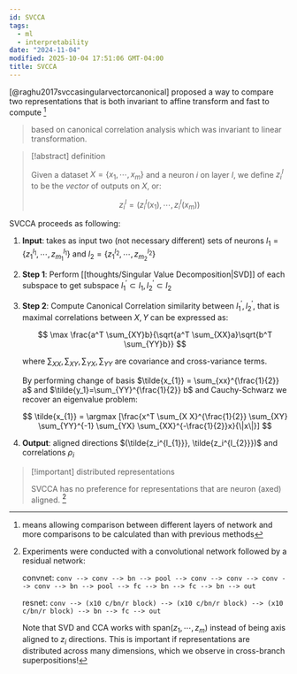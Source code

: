 ```yaml
---
id: SVCCA
tags:
  - ml
  - interpretability
date: "2024-11-04"
modified: 2025-10-04 17:51:06 GMT-04:00
title: SVCCA
---
```


[@raghu2017svccasingularvectorcanonical] proposed a way to compare two representations that is both invariant to affine transform and fast to compute [^explain]

[^explain]: means allowing comparison between different layers of network and more comparisons to be calculated than with previous methods

> based on canonical correlation analysis which was invariant to linear transformation.

> [!abstract] definition
>
> Given a dataset $X = \{x_{1},\cdots, x_m\}$ and a neuron $i$ on layer $l$, we define $z_i^l$ to be the _vector_ of outputs on $X$, or:
>
> $$
> z^l_i = (z^l_i(x_1), \cdots, z^l_i(x_m))
> $$

SVCCA proceeds as following:

1. **Input**: takes as input two (not necessary different) sets of neurons $l_{1} = \{z_1^{l_{1}}, \cdots, z_{m_{1}}^{l_1}\}$ and $l_{2} = \{z_1^{l_2}, \cdots, z_{m_2}^{l_{2}}\}$

2. **Step 1**: Perform [[thoughts/Singular Value Decomposition|SVD]] of each subspace to get subspace $l^{'}_1 \subset l_1, l^{'}_2 \subset l_2$

3. **Step 2**: Compute Canonical Correlation similarity between $l^{'}_1, l^{'}_2$, that is maximal correlations between $X,Y$ can be expressed as:

   $$
   \max \frac{a^T \sum_{XY}b}{\sqrt{a^T \sum_{XX}a}\sqrt{b^T \sum_{YY}b}}
   $$

   where $\sum_{XX}, \sum_{XY}, \sum_{YX}, \sum_{YY}$ are covariance and cross-variance terms.

   By performing change of basis $\tilde{x_{1}} = \sum_{xx}^{\frac{1}{2}} a$ and $\tilde{y_1}=\sum_{YY}^{\frac{1}{2}} b$ and Cauchy-Schwarz we recover an eigenvalue problem:

   $$
   \tilde{x_{1}} = \argmax [\frac{x^T \sum_{X X}^{\frac{1}{2}} \sum_{XY} \sum_{YY}^{-1} \sum_{YX} \sum_{XX}^{-\frac{1}{2}}x}{\|x\|}]
   $$

4. **Output**: aligned directions $(\tilde{z_i^{l_{1}}}, \tilde{z_i^{l_{2}}})$ and correlations $\rho_i$

> [!important] distributed representations
>
> SVCCA has no preference for representations that are neuron (axed) aligned. [^testnet]

[^testnet]: Experiments were conducted with a convolutional network followed by a residual network:

    convnet: `conv --> conv --> bn --> pool --> conv --> conv --> conv --> conv --> bn --> pool --> fc --> bn --> fc --> bn --> out`

    resnet: `conv --> (x10 c/bn/r block) --> (x10 c/bn/r block) --> (x10 c/bn/r block) --> bn --> fc --> out`

    Note that SVD and CCA works with $\text{span}(z_1, \cdots, z_m)$ instead of being axis aligned to $z_i$ directions. This is important if representations are distributed across many dimensions, which we observe in cross-branch superpositions!
